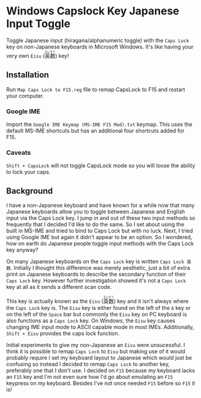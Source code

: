 # Windows Capslock Key Japanese Input Toggle
Toggle Japanese input (hiragana/alphanumeric toggle) with the `Caps Lock` key on non-Japanese keyboards in Microsoft Windows. It's like having your very own `Eisu` (<ruby>英数<rt>えいすう</rt></ruby>) key!

## Installation
Run `Map Caps Lock to F15.reg` file to remap CapsLock to F15 and restart your computer.

### Google IME
Import the `Google IME Keymap (MS-IME F15 Mod).txt` keymap. This uses the default MS-IME shortcuts but has an additional four shortcuts added for F15.

### Caveats
`Shift + CapsLock` will not toggle CapsLock mode so you will loose the ability to lock your caps.

## Background
I have a non-Japanese keyboard and have known for a while now that many Japanese keyboards allow you to toggle between Japanese and English input via the Caps Lock key. I jump in and out of these two input methods so frequently that I decided I'd like to do the same. So I set about using the built in MS-IME and tried to bind to Caps Lock but with no luck. Next, I tried using Google IME but again it didn't appear to be an option. So I wondered, how on earth do Japanese people toggle input methods with the Caps Lock key anyway?

On many Japanese keyboards on the `Caps Lock` key is written `Caps Lock 英数`. Initially I thought this difference was merely aesthetic, just a bit of extra print on Japanese keyboards to describe the secondary function of their <code>Caps Lock</code> key. However further investigation showed it's not a <code>Caps Lock</code> key at all as it sends a different scan code. 

This key is actually known as the `Eisu` (<ruby>英数<rt>えいすう</rt></ruby>) key and it isn't always where the `Caps Lock` key is. The `Eisu` key is either found on the left of the `A` key or on the left of the `Space` bar but commonly the `Eisu` key on PC keyboard is also functions as a `Caps Lock` key. On Windows, the `Eisu` key causes changing IME input mode to ASCII capable mode in most IMEs. Additionally, `Shift + Eisu` provides the caps lock function.

Initial experiments to give my non-Japanese an `Eisu` were unsucessful. I think it is possible to remap `Caps Lock` to `Eisu` but making use of it would probably require I set my keyboard layout to Japanese which would just be confusing so instead I decided to remap `Caps Lock` to another key, preferably one that I don't use. I decided on `F15` because my keyboard lacks an `F15` key and I'm not even sure how I'd go about emulating an `F15` keypress on my keyboard. Besides I've not once needed `F15` before so `F15` it is!
